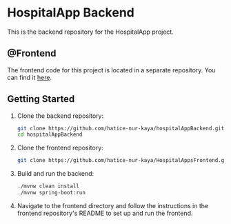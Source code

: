 # HospitalApp Backend

This is the backend repository for the HospitalApp project.

## @Frontend

The frontend code for this project is located in a separate repository. You can find it [here](https://github.com/hatice-nur-kaya/HospitalAppsFrontend).

## Getting Started

1. Clone the backend repository:
    ```sh
    git clone https://github.com/hatice-nur-kaya/hospitalAppBackend.git
    cd hospitalAppBackend
    ```

2. Clone the frontend repository:
    ```sh
    git clone https://github.com/hatice-nur-kaya/HospitalAppsFrontend.git frontend
    ```

3. Build and run the backend:
    ```sh
    ./mvnw clean install
    ./mvnw spring-boot:run
    ```

4. Navigate to the frontend directory and follow the instructions in the frontend repository's README to set up and run the frontend.
